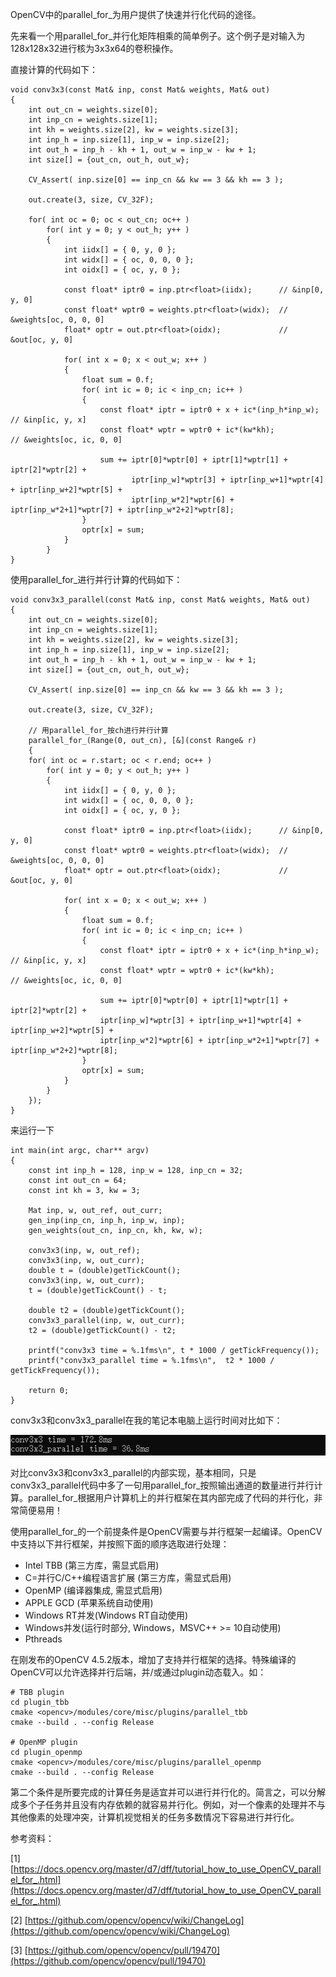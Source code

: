 OpenCV中的parallel_for_为用户提供了快速并行化代码的途径。

先来看一个用parallel_for_并行化矩阵相乘的简单例子。这个例子是对输入为128x128x32进行核为3x3x64的卷积操作。

直接计算的代码如下：

```
void conv3x3(const Mat& inp, const Mat& weights, Mat& out)
{
    int out_cn = weights.size[0];
    int inp_cn = weights.size[1];
    int kh = weights.size[2], kw = weights.size[3];
    int inp_h = inp.size[1], inp_w = inp.size[2];
    int out_h = inp_h - kh + 1, out_w = inp_w - kw + 1;
    int size[] = {out_cn, out_h, out_w};

    CV_Assert( inp.size[0] == inp_cn && kw == 3 && kh == 3 );

    out.create(3, size, CV_32F);

    for( int oc = 0; oc < out_cn; oc++ )
        for( int y = 0; y < out_h; y++ )
        {
            int iidx[] = { 0, y, 0 };
            int widx[] = { oc, 0, 0, 0 };
            int oidx[] = { oc, y, 0 };

            const float* iptr0 = inp.ptr<float>(iidx);      // &inp[0, y, 0]
            const float* wptr0 = weights.ptr<float>(widx);  // &weights[oc, 0, 0, 0]
            float* optr = out.ptr<float>(oidx);             // &out[oc, y, 0]

            for( int x = 0; x < out_w; x++ )
            {
                float sum = 0.f;
                for( int ic = 0; ic < inp_cn; ic++ )
                {
                    const float* iptr = iptr0 + x + ic*(inp_h*inp_w);   // &inp[ic, y, x]
                    const float* wptr = wptr0 + ic*(kw*kh);             // &weights[oc, ic, 0, 0]

                    sum += iptr[0]*wptr[0] + iptr[1]*wptr[1] + iptr[2]*wptr[2] +
                           iptr[inp_w]*wptr[3] + iptr[inp_w+1]*wptr[4] + iptr[inp_w+2]*wptr[5] +
                           iptr[inp_w*2]*wptr[6] + iptr[inp_w*2+1]*wptr[7] + iptr[inp_w*2+2]*wptr[8];
                }
                optr[x] = sum;
            }
        }
}
```

使用parallel_for_进行并行计算的代码如下：

```
void conv3x3_parallel(const Mat& inp, const Mat& weights, Mat& out)
{
    int out_cn = weights.size[0];
    int inp_cn = weights.size[1];
    int kh = weights.size[2], kw = weights.size[3];
    int inp_h = inp.size[1], inp_w = inp.size[2];
    int out_h = inp_h - kh + 1, out_w = inp_w - kw + 1;
    int size[] = {out_cn, out_h, out_w};

    CV_Assert( inp.size[0] == inp_cn && kw == 3 && kh == 3 );

    out.create(3, size, CV_32F);

    // 用parallel_for_按ch进行并行计算
    parallel_for_(Range(0, out_cn), [&](const Range& r)
    {
    for( int oc = r.start; oc < r.end; oc++ )
        for( int y = 0; y < out_h; y++ )
        {
            int iidx[] = { 0, y, 0 };
            int widx[] = { oc, 0, 0, 0 };
            int oidx[] = { oc, y, 0 };

            const float* iptr0 = inp.ptr<float>(iidx);      // &inp[0, y, 0]
            const float* wptr0 = weights.ptr<float>(widx);  // &weights[oc, 0, 0, 0]
            float* optr = out.ptr<float>(oidx);             // &out[oc, y, 0]

            for( int x = 0; x < out_w; x++ )
            {
                float sum = 0.f;
                for( int ic = 0; ic < inp_cn; ic++ )
                {
                    const float* iptr = iptr0 + x + ic*(inp_h*inp_w);   // &inp[ic, y, x]
                    const float* wptr = wptr0 + ic*(kw*kh);             // &weights[oc, ic, 0, 0]

                    sum += iptr[0]*wptr[0] + iptr[1]*wptr[1] + iptr[2]*wptr[2] +
                    iptr[inp_w]*wptr[3] + iptr[inp_w+1]*wptr[4] + iptr[inp_w+2]*wptr[5] +
                    iptr[inp_w*2]*wptr[6] + iptr[inp_w*2+1]*wptr[7] + iptr[inp_w*2+2]*wptr[8];
                }
                optr[x] = sum;
            }
        }
    });
}
```

来运行一下

```
int main(int argc, char** argv)
{
    const int inp_h = 128, inp_w = 128, inp_cn = 32;
    const int out_cn = 64;
    const int kh = 3, kw = 3;

    Mat inp, w, out_ref, out_curr;
    gen_inp(inp_cn, inp_h, inp_w, inp);
    gen_weights(out_cn, inp_cn, kh, kw, w);

    conv3x3(inp, w, out_ref);
    conv3x3(inp, w, out_curr);
    double t = (double)getTickCount();
    conv3x3(inp, w, out_curr);
    t = (double)getTickCount() - t;

    double t2 = (double)getTickCount();
    conv3x3_parallel(inp, w, out_curr);
    t2 = (double)getTickCount() - t2;

    printf("conv3x3 time = %.1fms\n", t * 1000 / getTickFrequency());
    printf("conv3x3_parallel time = %.1fms\n",  t2 * 1000 / getTickFrequency());

    return 0;
}    
```

conv3x3和conv3x3_parallel在我的笔记本电脑上运行时间对比如下：

![](./imgs/7.png)

对比conv3x3和conv3x3_parallel的内部实现，基本相同，只是conv3x3_parallel代码中多了一句用parallel_for_按照输出通道的数量进行并行计算。parallel_for_根据用户计算机上的并行框架在其内部完成了代码的并行化，非常简便易用！

使用parallel_for_的一个前提条件是OpenCV需要与并行框架一起编译。OpenCV中支持以下并行框架，并按照下面的顺序选取进行处理：

- Intel TBB (第三方库，需显式启用)
- C=并行C/C++编程语言扩展 (第三方库，需显式启用)
- OpenMP (编译器集成, 需显式启用)
- APPLE GCD (苹果系统自动使用)
- Windows RT并发(Windows RT自动使用)
- Windows并发(运行时部分, Windows，MSVC++ >= 10自动使用)
- Pthreads 

在刚发布的OpenCV 4.5.2版本，增加了支持并行框架的选择。特殊编译的OpenCV可以允许选择并行后端，并/或通过plugin动态载入。如：

```
# TBB plugin
cd plugin_tbb
cmake <opencv>/modules/core/misc/plugins/parallel_tbb
cmake --build . --config Release

# OpenMP plugin
cd plugin_openmp
cmake <opencv>/modules/core/misc/plugins/parallel_openmp
cmake --build . --config Release
```

第二个条件是所要完成的计算任务是适宜并可以进行并行化的。简言之，可以分解成多个子任务并且没有内存依赖的就容易并行化。例如，对一个像素的处理并不与其他像素的处理冲突，计算机视觉相关的任务多数情况下容易进行并行化。

参考资料：

[1] [https://docs.opencv.org/master/d7/dff/tutorial_how_to_use_OpenCV_parallel_for_.html](https://docs.opencv.org/master/d7/dff/tutorial_how_to_use_OpenCV_parallel_for_.html)

[2] [https://github.com/opencv/opencv/wiki/ChangeLog](https://github.com/opencv/opencv/wiki/ChangeLog)

[3] [https://github.com/opencv/opencv/pull/19470](https://github.com/opencv/opencv/pull/19470)